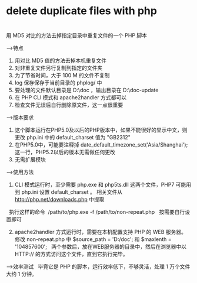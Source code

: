 #
# delete duplicate files with php
#
用 MD5 对比的方法去掉指定目录中重复文件的一个 PHP 脚本

-->特点
1. 用对比 MD5 值的方法去掉本机重复文件
2. 对非重复文件另行复制到指定的文件夹
3. 为了节省时间，大于 100 M 的文件不复制
4. log 保存保存于当前目录的 phplog/ 中
5. 要处理的文件默认目录是 D:\doc ，输出目录在  D:\doc-update
6. 在 PHP CLI 模式和 apache2handler 方式都可以
7. 检查文件无误后自行删除原文件，这一点很重要

-->版本要求
1. 这个脚本运行在PHP5.0及以后的PHP版本中，如果不能很好的显示中文，则更改 php.ini 中的 default_charset 值为 "GB2312"
2. 在PHP5.0中，可能要注释掉 date_default_timezone_set('Asia/Shanghai'); 这一行，PHP5.2以后的版本无需做任何更改
3. 无需扩展模块

-->使用方法
1. CLI 模式运行时，至少需要 php.exe 和 php5ts.dll 这两个文件，PHP7 可能用到 php.ini 设置  default_charset 。
   相关文件从 http://php.net/downloads.php 中提取
   
   执行这样的命令  /path/to/php.exe -f /path/to/non-repeat.php 
   按需要自行设置即可
   
2. apache2handler 方式运行时，需要在本机配置支持 PHP 的 WEB 服务器。修改 non-repeat.php 中 $source_path = 'D:/doc'; 和 $maxlenth = '104857600';    两个参数后，放在WEB服务器的目录中，然后在浏览器中以 HTTP:// 的方式访问这个文件，直到它执行完毕。

-->效率测试
   毕竟它是 PHP 的脚本，运行效率低下，不够灵活，处理 1 万个文件大约 1 分钟。
